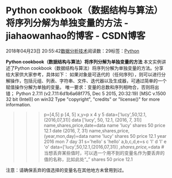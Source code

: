 
# Python cookbook（数据结构与算法）将序列分解为单独变量的方法 - jiahaowanhao的博客 - CSDN博客


2018年04月23日 20:55:42[数据分析技术](https://me.csdn.net/jiahaowanhao)阅读数：29标签：[Python																](https://so.csdn.net/so/search/s.do?q=Python&t=blog)


**Python cookbook（数据结构与算法）将序列分解为单独变量的方法**
本文实例讲述了Python cookbook（数据结构与算法）将序列分解为单独变量的方法。分享给大家供大家参考，具体如下：
如果对象是可迭代的（任何序列），则可以进行分解操作，包括元组、列表、字符串、文件、迭代器以及生成器，可通过简单的一个赋值操作分解为单独的变量。
唯一要求：变量的总数和序列相吻合，否则将出错；
Python 2.7.11 (v2.7.11:6d1b6a68f775, Dec 5 2015, 20:32:19) [MSC v.1500 32 bit (Intel)] on win32
Type "copyright", "credits" or "license()" for more information.
>>> p=[4,5]
>>> p
[4, 5]
>>> x,y=p
>>> x
4
>>> y
5
>>> data=['lucy',50,12.1,(2016,07,31)]
>>> data
['lucy', 50, 12.1, (2016, 7, 31)]
>>> name,shares,price,date=data
>>> name
'lucy'
>>> shares
50
>>> price
12.1
>>> date
(2016, 7, 31)
>>> name,shares,price,(year,mon,day)=data
>>> name
'lucy'
>>> shares
50
>>> price
12.1
>>> year
2016
>>> mon
7
>>> day
31
>>> s='hello'
>>> s
'hello'
>>> a,b,c,d,e=s
>>> c
'l'
>>> d
'l'
>>> e
'o'
>>> data=['lucy',50,12.1,(2016,07,31)]
>>> _,shares,price,_=data \#当想丢弃某些值时，可以选一个用不到的变量名作为要丢弃的值的名称，比如此处“_”
>>> shares
50
>>> price
12.1
>>>
注意：请确保丢弃的值选择的变量名在其他地方未曾用到过。

